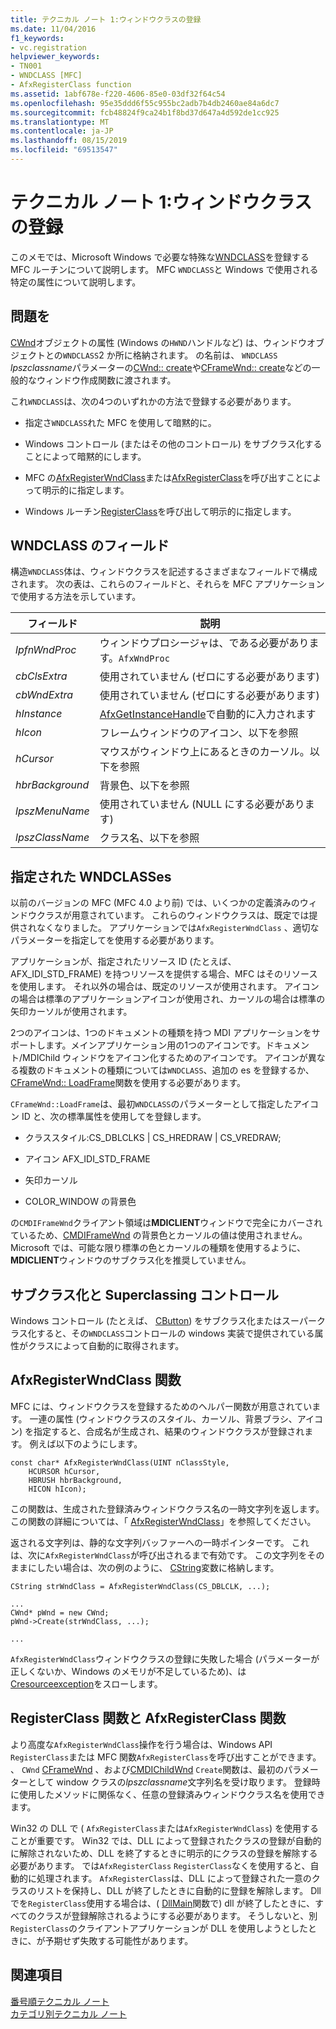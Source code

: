 ```yaml
---
title: テクニカル ノート 1:ウィンドウクラスの登録
ms.date: 11/04/2016
f1_keywords:
- vc.registration
helpviewer_keywords:
- TN001
- WNDCLASS [MFC]
- AfxRegisterClass function
ms.assetid: 1abf678e-f220-4606-85e0-03df32f64c54
ms.openlocfilehash: 95e35ddd6f55c955bc2adb7b4db2460ae84a6dc7
ms.sourcegitcommit: fcb48824f9ca24b1f8bd37d647a4d592de1cc925
ms.translationtype: MT
ms.contentlocale: ja-JP
ms.lasthandoff: 08/15/2019
ms.locfileid: "69513547"
---
```

# <a name="tn001-window-class-registration"></a>テクニカル ノート 1:ウィンドウクラスの登録

このメモでは、Microsoft Windows で必要な特殊な[WNDCLASS](/windows/win32/api/winuser/ns-winuser-wndclassw)を登録する MFC ルーチンについて説明します。 MFC `WNDCLASS`と Windows で使用される特定の属性について説明します。

## <a name="the-problem"></a>問題を

[CWnd](../mfc/reference/cwnd-class.md)オブジェクトの属性 (Windows の`HWND`ハンドルなど) は、ウィンドウオブジェクトとの`WNDCLASS`2 か所に格納されます。 の名前は、 `WNDCLASS` *lpszclassname*パラメーターの[CWnd:: create](../mfc/reference/cwnd-class.md#create)や[CFrameWnd:: create](../mfc/reference/cframewnd-class.md#create)などの一般的なウィンドウ作成関数に渡されます。

これ`WNDCLASS`は、次の4つのいずれかの方法で登録する必要があります。

- 指定さ`WNDCLASS`れた MFC を使用して暗黙的に。

- Windows コントロール (またはその他のコントロール) をサブクラス化することによって暗黙的にします。

- MFC の[AfxRegisterWndClass](../mfc/reference/application-information-and-management.md#afxregisterwndclass)または[AfxRegisterClass](../mfc/reference/application-information-and-management.md#afxregisterclass)を呼び出すことによって明示的に指定します。

- Windows ルーチン[RegisterClass](/windows/win32/api/winuser/nf-winuser-registerclassw)を呼び出して明示的に指定します。

## <a name="wndclass-fields"></a>WNDCLASS のフィールド

構造`WNDCLASS`体は、ウィンドウクラスを記述するさまざまなフィールドで構成されます。 次の表は、これらのフィールドと、それらを MFC アプリケーションで使用する方法を示しています。

|フィールド|説明|
|-----------|-----------------|
|*lpfnWndProc*|ウィンドウプロシージャは、である必要があります。`AfxWndProc`|
|*cbClsExtra*|使用されていません (ゼロにする必要があります)|
|*cbWndExtra*|使用されていません (ゼロにする必要があります)|
|*hInstance*|[AfxGetInstanceHandle](../mfc/reference/application-information-and-management.md#afxgetinstancehandle)で自動的に入力されます|
|*hIcon*|フレームウィンドウのアイコン、以下を参照|
|*hCursor*|マウスがウィンドウ上にあるときのカーソル。以下を参照|
|*hbrBackground*|背景色、以下を参照|
|*lpszMenuName*|使用されていません (NULL にする必要があります)|
|*lpszClassName*|クラス名、以下を参照|

## <a name="provided-wndclasses"></a>指定された WNDCLASSes

以前のバージョンの MFC (MFC 4.0 より前) では、いくつかの定義済みのウィンドウクラスが用意されています。 これらのウィンドウクラスは、既定では提供されなくなりました。 アプリケーションでは`AfxRegisterWndClass` 、適切なパラメーターを指定してを使用する必要があります。

アプリケーションが、指定されたリソース ID (たとえば、AFX_IDI_STD_FRAME) を持つリソースを提供する場合、MFC はそのリソースを使用します。 それ以外の場合は、既定のリソースが使用されます。 アイコンの場合は標準のアプリケーションアイコンが使用され、カーソルの場合は標準の矢印カーソルが使用されます。

2つのアイコンは、1つのドキュメントの種類を持つ MDI アプリケーションをサポートします。メインアプリケーション用の1つのアイコンです。ドキュメント/MDIChild ウィンドウをアイコン化するためのアイコンです。 アイコンが異なる複数のドキュメントの種類については`WNDCLASS`、追加の es を登録するか、 [CFrameWnd:: LoadFrame](../mfc/reference/cframewnd-class.md#loadframe)関数を使用する必要があります。

`CFrameWnd::LoadFrame`は、最初`WNDCLASS`のパラメーターとして指定したアイコン ID と、次の標準属性を使用してを登録します。

- クラススタイル:CS_DBLCLKS &#124; CS_HREDRAW &#124; CS_VREDRAW;

- アイコン AFX_IDI_STD_FRAME

- 矢印カーソル

- COLOR_WINDOW の背景色

の`CMDIFrameWnd`クライアント領域は**MDICLIENT**ウィンドウで完全にカバーされているため、[CMDIFrameWnd](../mfc/reference/cmdiframewnd-class.md) の背景色とカーソルの値は使用されません。 Microsoft では、可能な限り標準の色とカーソルの種類を使用するように、 **MDICLIENT**ウィンドウのサブクラス化を推奨していません。

## <a name="subclassing-and-superclassing-controls"></a>サブクラス化と Superclassing コントロール

Windows コントロール (たとえば、 [CButton](../mfc/reference/cbutton-class.md)) をサブクラス化またはスーパークラス化すると、その`WNDCLASS`コントロールの windows 実装で提供されている属性がクラスによって自動的に取得されます。

## <a name="the-afxregisterwndclass-function"></a>AfxRegisterWndClass 関数

MFC には、ウィンドウクラスを登録するためのヘルパー関数が用意されています。 一連の属性 (ウィンドウクラスのスタイル、カーソル、背景ブラシ、アイコン) を指定すると、合成名が生成され、結果のウィンドウクラスが登録されます。 例えば以下のようにします。

```
const char* AfxRegisterWndClass(UINT nClassStyle,
    HCURSOR hCursor,
    HBRUSH hbrBackground,
    HICON hIcon);
```

この関数は、生成された登録済みウィンドウクラス名の一時文字列を返します。 この関数の詳細については、「 [AfxRegisterWndClass](../mfc/reference/application-information-and-management.md#afxregisterwndclass)」を参照してください。

返される文字列は、静的な文字列バッファーへの一時ポインターです。 これは、次に`AfxRegisterWndClass`が呼び出されるまで有効です。 この文字列をそのままにしたい場合は、次の例のように、 [CString](../atl-mfc-shared/using-cstring.md)変数に格納します。

```
CString strWndClass = AfxRegisterWndClass(CS_DBLCLK, ...);

...
CWnd* pWnd = new CWnd;
pWnd->Create(strWndClass, ...);

...
```

`AfxRegisterWndClass`ウィンドウクラスの登録に失敗した場合 (パラメーターが正しくないか、Windows のメモリが不足しているため)、は[Cresourceexception](../mfc/reference/cresourceexception-class.md)をスローします。

## <a name="the-registerclass-and-afxregisterclass-functions"></a>RegisterClass 関数と AfxRegisterClass 関数

より高度な`AfxRegisterWndClass`操作を行う場合は、Windows API `RegisterClass`または MFC 関数`AfxRegisterClass`を呼び出すことができます。 、 `CWnd` [CFrameWnd](../mfc/reference/cframewnd-class.md) 、および[CMDIChildWnd](../mfc/reference/cmdichildwnd-class.md) `Create`関数は、最初のパラメーターとして window クラスの*lpszclassname*文字列名を受け取ります。 登録時に使用したメソッドに関係なく、任意の登録済みウィンドウクラス名を使用できます。

Win32 の DLL で ( `AfxRegisterClass`または`AfxRegisterWndClass`) を使用することが重要です。 Win32 では、DLL によって登録されたクラスの登録が自動的に解除されないため、DLL を終了するときに明示的にクラスの登録を解除する必要があります。 では`AfxRegisterClass` `RegisterClass`なくを使用すると、自動的に処理されます。 `AfxRegisterClass`は、DLL によって登録された一意のクラスのリストを保持し、DLL が終了したときに自動的に登録を解除します。 Dll でを`RegisterClass`使用する場合は、( [DllMain](/windows/win32/Dlls/dllmain)関数で) dll が終了したときに、すべてのクラスが登録解除されるようにする必要があります。 そうしないと、別`RegisterClass`のクライアントアプリケーションが DLL を使用しようとしたときに、が予期せず失敗する可能性があります。

## <a name="see-also"></a>関連項目

[番号順テクニカル ノート](../mfc/technical-notes-by-number.md)<br/>
[カテゴリ別テクニカル ノート](../mfc/technical-notes-by-category.md)

